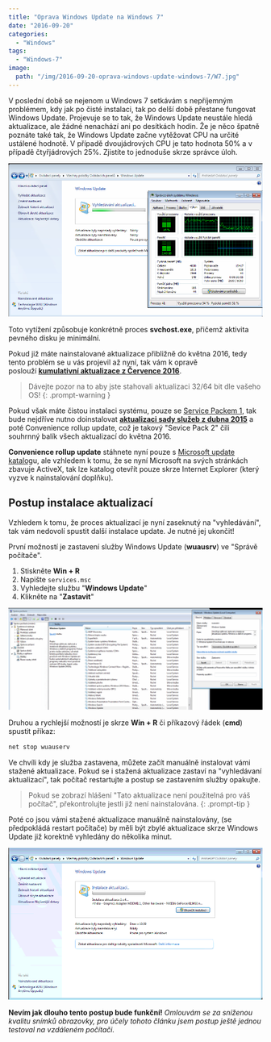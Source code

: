 ```yaml
---
title: "Oprava Windows Update na Windows 7"
date: "2016-09-20"
categories: 
  - "Windows"
tags: 
  - "Windows-7"
image: 
  path: "/img/2016-09-20-oprava-windows-update-windows-7/W7.jpg"
---
```


V poslední době se nejenom u Windows 7 setkávám s nepříjemným problémem, kdy jak po čisté instalaci, tak po delší době přestane fungovat Windows Update. Projevuje se to tak, že Windows Update neustále hledá aktualizace, ale žádné nenachází ani po desítkách hodin. Že je něco špatně poznáte také tak, že Windows Update začne vytěžovat CPU na určité ustálené hodnotě. V případě dvoujádrových CPU je tato hodnota 50% a v případě čtyřjádrových 25%. Zjistíte to jednoduše skrze správce úloh.

![50procent](/img/2016-09-20-oprava-windows-update-windows-7/50procent.png)

Toto vytížení způsobuje konkrétně proces **svchost.exe**, přičemž aktivita pevného disku je minimální.

Pokud již máte nainstalované aktualizace přibližně do května 2016, tedy tento problém se u vás projevil až nyní, tak vám k opravě poslouží **[kumulativní aktualizace z Července 2016](https://support.microsoft.com/cs-cz/kb/3172605)**.

> Dávejte pozor na to aby jste stahovali aktualizaci 32/64 bit dle vašeho OS!
{: .prompt-warning }

Pokud však máte čistou instalaci systému, pouze se [Service Packem 1](https://www.microsoft.com/cs-CZ/download/details.aspx?id=5842), tak bude nejdříve nutno doinstalovat **[aktualizaci sady služeb z dubna 2015](https://support.microsoft.com/cs-cz/kb/3020369)** a poté Convenience rollup update, což je takový "Sevice Pack 2" čili souhrnný balík všech aktualizací do května 2016.

**Convenience rollup update** stáhnete nyní pouze s [Microsoft update katalog](https://catalog.update.microsoft.com/v7/site/Search.aspx?q=KB3125574)u, ale vzhledem k tomu, že se nyní Microsoft na svých stránkách zbavuje ActiveX, tak lze katalog otevřít pouze skrze Internet Explorer (který vyzve k nainstalování doplňku).

## Postup instalace aktualizací

Vzhledem k tomu, že proces aktualizací je nyní zaseknutý na "vyhledávání", tak vám nedovolí spustit další instalace update. Je nutné jej ukončit!

První možností je zastavení služby Windows Update (**wuausrv**) ve "Správě počítače".

1. Stiskněte **Win + R**
2. Napište `services.msc`
3. Vyhledejte službu "**Windows Update**"
4. Klikněte na "**Zastavit**"

![stopwu](/img/2016-09-20-oprava-windows-update-windows-7/stopwu.png)

Druhou a rychlejší možností je skrze **Win + R** či příkazový řádek (**cmd**) spustit příkaz:

```powershell
net stop wuauserv
```

Ve chvíli kdy je služba zastavena, můžete začít manuálně instalovat vámi stažené aktualizace. Pokud se i stažená aktualizace zastaví na "vyhledávaní aktualizací", tak počítač restartujte a postup se zastavením služby opakujte.

> Pokud se zobrazí hlášení "Tato aktualizace není použitelná pro váš počítač", překontrolujte jestli již není nainstalována.
{: .prompt-tip }

Poté co jsou vámi stažené aktualizace manuálně nainstalovány, (se předpokládá restart počítače) by měli být zbylé aktualizace skrze Windows Update již korektně vyhledány do několika minut.

![wu](/img/2016-09-20-oprava-windows-update-windows-7/aktf.png)

**Nevím jak dlouho tento postup bude funkční!**
_Omlouvám se za sníženou kvalitu snímků obrazovky, pro účely tohoto článku jsem postup ještě jednou testoval na vzdáleném počítači._
